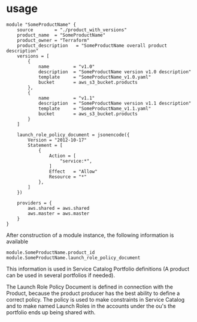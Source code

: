 # usage

    module "SomeProductName" {
        source        = "./product_with_versions"
        product_name  = "SomeProductName"
        product_owner = "Terraform"
        product_description   = "SomeProductName overall product description"
        versions = [
            {
                name         = "v1.0"
                description  = "SomeProductName version v1.0 description"
                template     = "SomeProductName_v1.0.yaml"
                bucket       = aws_s3_bucket.products
            },
            {
                name         = "v1.1"
                description  = "SomeProductName version v1.1 description"
                template     = "SomeProductName_v1.1.yaml"
                bucket       = aws_s3_bucket.products
            }
        ]

        launch_role_policy_document = jsonencode({
            Version = "2012-10-17"
            Statement = [
                {
                    Action = [
                        "service:*",
                    ]
                    Effect   = "Allow"
                    Resource = "*"
                },
            ]
        })

        providers = {
            aws.shared = aws.shared
            aws.master = aws.master
        }
    }

After construction of a module instance, the following information is available

    module.SomeProductName.product_id
    module.SomeProductName.launch_role_policy_document

This information is used in Service Catalog Portfolio definitions (A product can be used in several portfolios if needed). 

The Launch Role Policy Document is defined in connection with the Product, because the product producer has the best ability to define a correct policy. The policy is used to make constraints in Service Catalog and to make named Launch Roles in the accounts under the ou's the portfolio ends up being shared with.
